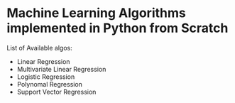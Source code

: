 # Machine Learning Algorithms implemented in Python from Scratch
List of Available algos:
- Linear Regression
- Multivariate Linear Regression
- Logistic Regression
- Polynomal Regression
- Support Vector Regression
